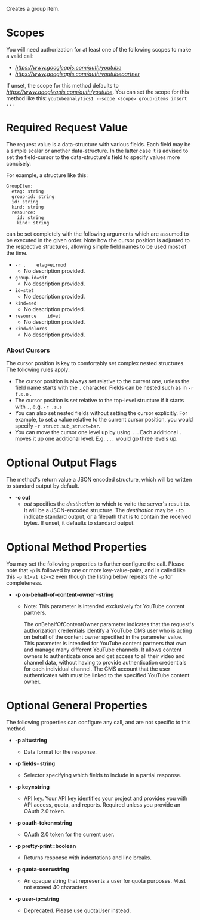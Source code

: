 Creates a group item.
# Scopes

You will need authorization for at least one of the following scopes to make a valid call:

* *https://www.googleapis.com/auth/youtube*
* *https://www.googleapis.com/auth/youtubepartner*

If unset, the scope for this method defaults to *https://www.googleapis.com/auth/youtube*.
You can set the scope for this method like this: `youtubeanalytics1 --scope <scope> group-items insert ...`
# Required Request Value

The request value is a data-structure with various fields. Each field may be a simple scalar or another data-structure.
In the latter case it is advised to set the field-cursor to the data-structure's field to specify values more concisely.

For example, a structure like this:
```
GroupItem:
  etag: string
  group-id: string
  id: string
  kind: string
  resource:
    id: string
    kind: string

```

can be set completely with the following arguments which are assumed to be executed in the given order. Note how the cursor position is adjusted to the respective structures, allowing simple field names to be used most of the time.

* `-r .    etag=eirmod`
    - No description provided.
* `group-id=sit`
    - No description provided.
* `id=stet`
    - No description provided.
* `kind=sed`
    - No description provided.
* `resource    id=et`
    - No description provided.
* `kind=dolores`
    - No description provided.



### About Cursors

The cursor position is key to comfortably set complex nested structures. The following rules apply:

* The cursor position is always set relative to the current one, unless the field name starts with the `.` character. Fields can be nested such as in `-r f.s.o` .
* The cursor position is set relative to the top-level structure if it starts with `.`, e.g. `-r .s.s`
* You can also set nested fields without setting the cursor explicitly. For example, to set a value relative to the current cursor position, you would specify `-r struct.sub_struct=bar`.
* You can move the cursor one level up by using `..`. Each additional `.` moves it up one additional level. E.g. `...` would go three levels up.


# Optional Output Flags

The method's return value a JSON encoded structure, which will be written to standard output by default.

* **-o out**
    - *out* specifies the *destination* to which to write the server's result to.
      It will be a JSON-encoded structure.
      The *destination* may be `-` to indicate standard output, or a filepath that is to contain the received bytes.
      If unset, it defaults to standard output.
# Optional Method Properties

You may set the following properties to further configure the call. Please note that `-p` is followed by one 
or more key-value-pairs, and is called like this `-p k1=v1 k2=v2` even though the listing below repeats the
`-p` for completeness.

* **-p on-behalf-of-content-owner=string**
    - Note: This parameter is intended exclusively for YouTube content partners.
        
        The onBehalfOfContentOwner parameter indicates that the request&#39;s authorization credentials identify a YouTube CMS user who is acting on behalf of the content owner specified in the parameter value. This parameter is intended for YouTube content partners that own and manage many different YouTube channels. It allows content owners to authenticate once and get access to all their video and channel data, without having to provide authentication credentials for each individual channel. The CMS account that the user authenticates with must be linked to the specified YouTube content owner.

# Optional General Properties

The following properties can configure any call, and are not specific to this method.

* **-p alt=string**
    - Data format for the response.

* **-p fields=string**
    - Selector specifying which fields to include in a partial response.

* **-p key=string**
    - API key. Your API key identifies your project and provides you with API access, quota, and reports. Required unless you provide an OAuth 2.0 token.

* **-p oauth-token=string**
    - OAuth 2.0 token for the current user.

* **-p pretty-print=boolean**
    - Returns response with indentations and line breaks.

* **-p quota-user=string**
    - An opaque string that represents a user for quota purposes. Must not exceed 40 characters.

* **-p user-ip=string**
    - Deprecated. Please use quotaUser instead.
